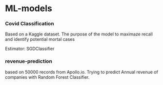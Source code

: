 # ML-models
### Covid Classification
Based on a Kaggle dataset. The purpose of the model to maximaze recall and identify potential mortal cases

Estimator: SGDClassifier


### revenue-prediction
based on 50000 records from Apollo.io. Trying to predict Annual revenue of companies with Random Forest Classifier.
